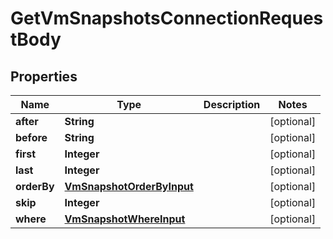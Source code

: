 

# GetVmSnapshotsConnectionRequestBody


## Properties

Name | Type | Description | Notes
------------ | ------------- | ------------- | -------------
**after** | **String** |  |  [optional]
**before** | **String** |  |  [optional]
**first** | **Integer** |  |  [optional]
**last** | **Integer** |  |  [optional]
**orderBy** | [**VmSnapshotOrderByInput**](VmSnapshotOrderByInput.md) |  |  [optional]
**skip** | **Integer** |  |  [optional]
**where** | [**VmSnapshotWhereInput**](VmSnapshotWhereInput.md) |  |  [optional]



